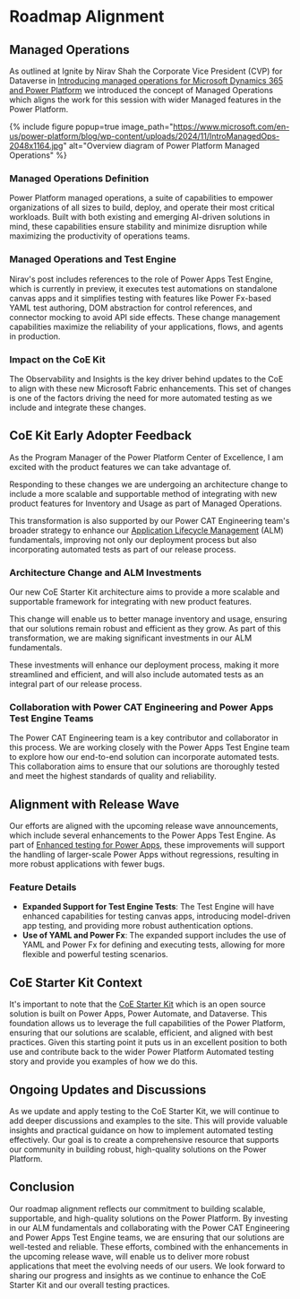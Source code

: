 # Roadmap Alignment

## Managed Operations

As outlined at Ignite by Nirav Shah the Corporate Vice President (CVP) for Dataverse in [Introducing managed operations for Microsoft Dynamics 365 and Power Platform](https://www.microsoft.com/en-us/power-platform/blog/it-pro/introducing-managed-operations-for-microsoft-dynamics-365-and-power-platform/) we introduced the concept of Managed Operations which aligns the work for this session with wider Managed features in the Power Platform.

{% include figure popup=true image_path="https://www.microsoft.com/en-us/power-platform/blog/wp-content/uploads/2024/11/IntroManagedOps-2048x1164.jpg" alt="Overview diagram of Power Platform Managed Operations" %}

### Managed Operations Definition

Power Platform managed operations, a suite of capabilities to empower organizations of all sizes to build, deploy, and operate their most critical workloads. Built with both existing and emerging AI-driven solutions in mind, these capabilities ensure stability and minimize disruption while maximizing the productivity of operations teams.

### Managed Operations and Test Engine

Nirav's post includes references to the role of Power Apps Test Engine, which is currently in preview, it executes test automations on standalone canvas apps and it simplifies testing with features like Power Fx-based YAML test authoring, DOM abstraction for control references, and connector mocking to avoid API side effects. These change management capabilities maximize the reliability of your applications, flows, and agents in production.

### Impact on the CoE Kit

The Observability and Insights is the key driver behind updates to the CoE to align with these new Microsoft Fabric enhancements. This set of changes is one of the factors driving the need for more automated testing as we include and integrate these changes.

## CoE Kit Early Adopter Feedback

As the Program Manager of the Power Platform Center of Excellence, I am excited with the product features we can take advantage of. 

Responding to these changes we are undergoing an architecture change to include a more scalable and supportable method of integrating with new product features for Inventory and Usage as part of Managed Operations.

This transformation is also supported by our Power CAT Engineering team's broader strategy to enhance our [Application Lifecycle Management](../examples/coe-kit-test-automation-alm.md) (ALM) fundamentals, improving not only our deployment process but also incorporating automated tests as part of our release process.

### Architecture Change and ALM Investments

Our new CoE Starter Kit architecture aims to provide a more scalable and supportable framework for integrating with new product features. 

This change will enable us to better manage inventory and usage, ensuring that our solutions remain robust and efficient as they grow. As part of this transformation, we are making significant investments in our ALM fundamentals.

These investments will enhance our deployment process, making it more streamlined and efficient, and will also include automated tests as an integral part of our release process.

### Collaboration with Power CAT Engineering and Power Apps Test Engine Teams

The Power CAT Engineering team is a key contributor and collaborator in this process. We are working closely with the Power Apps Test Engine team to explore how our end-to-end solution can incorporate automated tests. This collaboration aims to ensure that our solutions are thoroughly tested and meet the highest standards of quality and reliability.

## Alignment with Release Wave

Our efforts are aligned with the upcoming release wave announcements, which include several enhancements to the Power Apps Test Engine. As part of [Enhanced testing for Power Apps](https://learn.microsoft.com/power-platform/release-plan/2024wave2/power-apps/execute-tests-power-apps-securely), these improvements will support the handling of larger-scale Power Apps without regressions, resulting in more robust applications with fewer bugs.

### Feature Details

- **Expanded Support for Test Engine Tests**: The Test Engine will have enhanced capabilities for testing canvas apps, introducing model-driven app testing, and providing more robust authentication options.
- **Use of YAML and Power Fx**: The expanded support includes the use of YAML and Power Fx for defining and executing tests, allowing for more flexible and powerful testing scenarios.

## CoE Starter Kit Context

It's important to note that the [CoE Starter Kit](https://learn.microsoft.com/power-platform/guidance/coe/starter-kit) which is an open source solution is built on Power Apps, Power Automate, and Dataverse. This foundation allows us to leverage the full capabilities of the Power Platform, ensuring that our solutions are scalable, efficient, and aligned with best practices. Given this starting point it puts us in an excellent position to both use and contribute back to the wider Power Platform Automated testing story and provide you examples of how we do this.

## Ongoing Updates and Discussions

As we update and apply testing to the CoE Starter Kit, we will continue to add deeper discussions and examples to the site. This will provide valuable insights and practical guidance on how to implement automated testing effectively. Our goal is to create a comprehensive resource that supports our community in building robust, high-quality solutions on the Power Platform.

## Conclusion

Our roadmap alignment reflects our commitment to building scalable, supportable, and high-quality solutions on the Power Platform. By investing in our ALM fundamentals and collaborating with the Power CAT Engineering and Power Apps Test Engine teams, we are ensuring that our solutions are well-tested and reliable. These efforts, combined with the enhancements in the upcoming release wave, will enable us to deliver more robust applications that meet the evolving needs of our users. We look forward to sharing our progress and insights as we continue to enhance the CoE Starter Kit and our overall testing practices.
